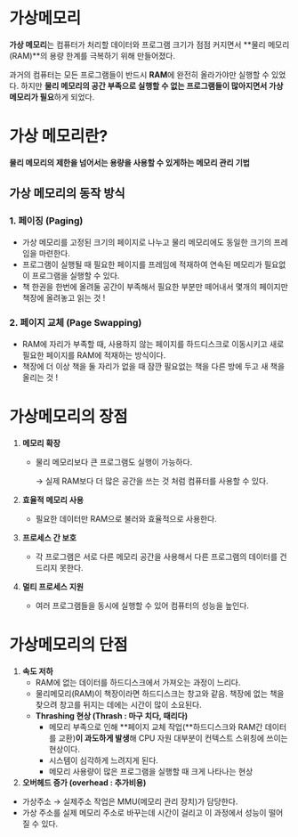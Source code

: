 # 가상메모리
**가상 메모리**는 컴퓨터가 처리할 데이터와 프로그램 크기가 점점 커지면서 **물리 메모리(RAM)**의 용량 한계를 극복하기 위해 만들어졌다. 

과거의 컴퓨터는 모든 프로그램들이 반드시 **RAM**에 완전히 올라가야만 실행할 수 있었다. 하지만 **물리 메모리의 공간 부족으로 실행할 수 없는 프로그램들이 많아지면서 가상 메모리가 필요**하게 되었다.

# 가상 메모리란?

**물리 메모리의 제한을 넘어서는 용량을 사용할 수 있게하는 메모리 관리 기법**

## 가상 메모리의 동작 방식

### 1. 페이징 (Paging)

- 가상 메모리를 고정된 크기의 페이지로 나누고 물리 메모리에도 동일한 크기의 프레임을 마련한다.
- 프로그램이 실행될 때 필요한 페이지를 프레임에 적재하여 연속된 메모리가 필요없이 프로그램을 실행할 수 있다.
- 책 한권을 한번에 올려둘 공간이 부족해서 필요한 부분만 떼어내서 몇개의 페이지만 책장에 올려놓고 읽는 것 !

### 2. 페이지 교체 **(Page Swapping)**

- RAM에 자리가 부족할 때, 사용하지 않는 페이지를 하드디스크로 이동시키고 새로 필요한 페이지를 RAM에 적재하는 방식이다.
- 책장에 더 이상 책을 둘 자리가 없을 때 잠깐 필요없는 책을 다른 방에 두고 새 책을 올리는 것 !

# 가상메모리의 장점

1. **메모리 확장**
    - 물리 메모리보다 큰 프로그램도 실행이 가능하다.
        
        → 실제 RAM보다 더 많은 공간을 쓰는 것 처럼 컴퓨터를 사용할 수 있다.
        
2. **효율적 메모리 사용**
    - 필요한 데이터만 RAM으로 불러와 효율적으로 사용한다.
3. **프로세스 간 보호**
    - 각 프로그램은 서로 다른 메모리 공간을 사용해서 다른 프로그램의 데이터를 건드리지 못한다.
4. **멀티 프로세스 지원**
    - 여러 프로그램들을 동시에 실행할 수 있어 컴퓨터의 성능을 높인다.

# 가상메모리의 단점

1. **속도 저하**
    - RAM에 없는 데이터를 하드디스크에서 가져오는 과정이 느리다.
    - 물리메모리(RAM)이 책장이라면 하드디스크는 창고와 같음. 책장에 없는 책을 찾으려 창고를 뒤지는 데에는 시간이 많이 소요된다.
    - **Thrashing 현상 (Thrash : 마구 치다, 때리다)**
        - 메모리 부족으로 인해 **페이지 교체 작업(**하드디스크와 RAM간 데이터를 교환)**이 과도하게 발생**해 CPU 자원 대부분이 컨텍스트 스위칭에 쓰이는 현상이다.
        - 시스템이 심각하게 느려지게 된다.
        - 메모리 사용량이 많은 프로그램을 실행할 때 크게 나타나는 현상
2. **오버헤드 증가 (overhead : 추가비용)**
- 가상주소 → 실제주소 작업은 MMU(메모리 관리 장치)가 담당한다.
- 가상 주소를 실제 메모리 주소로 바꾸는데 시간이 걸리고 이 과정에서 성능이 떨어질 수 있다.
